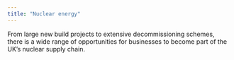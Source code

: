 ```yaml
---
title: "Nuclear energy"
---
```

From large new build projects to extensive decommissioning schemes, there is a wide range of opportunities for businesses to become part of the UK’s nuclear supply chain. 
